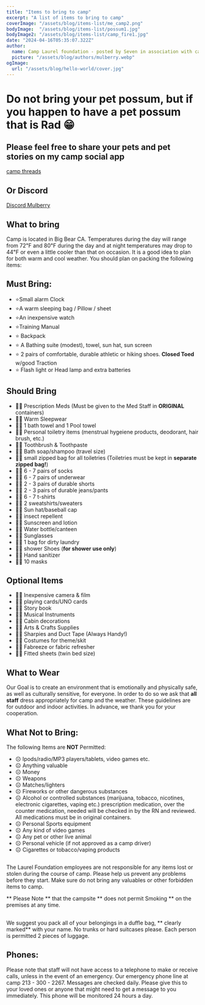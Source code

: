 ```yaml
---
title: "Items to bring to camp"
excerpt: "A list of items to bring to camp"
coverImage: "/assets/blog/items-list/me_camp2.png"
bodyImage:  "/assets/blog/items-list/possum1.jpg"
bodyImage2: "/assets/blog/items-list/camp_fire1.jpg"
date: "2024-04-16T05:35:07.322Z"
author:
  name: Camp Laurel foundation - posted by Seven in association with camp mulberry 
  picture: "/assets/blog/authors/mulberry.webp"
ogImage:
  url: "/assets/blog/hello-world/cover.jpg"
---
```


# Do not bring your pet possum, but if you happen to have a pet possum that is Rad 😁

## Please feel free to share your pets and pet stories on my camp social app 

[camp threads](https://camp-threads.vercel.app/)

## Or Discord

[Discord Mulberry](https://discord.gg/f85kj9YW)

## What to bring

Camp is located in Big Bear CA. Temperatures during the day will range from 72℉ and 80℉ during the day and at night temperatures may drop to 44℉ or even a little cooler than that on occasion. It is a good idea to plan for both warm and cool weather. You should plan on packing the following items: 

## Must Bring: 
- ⭐Small alarm Clock
- ⭐A warm sleeping bag / Pillow / sheet
- ⭐An inexpensive watch 
- ⭐Training Manual 
- ⭐ Backpack
- ⭐ A Bathing suite (modest), towel, sun hat, sun screen
- ⭐ 2 pairs of comfortable, durable athletic or hiking shoes. **Closed Toed** w/good Traction 
- ⭐ Flash light or Head lamp and extra batteries 

## Should Bring

- 🏳️‍🌈 Prescription Meds (Must be given to the Med Staff in **ORIGINAL** containers)
- 🏳️‍🌈 Warm Sleepwear 
- 🏳️‍🌈 1 bath towel and 1 Pool towel 
- 🏳️‍🌈 Personal toiletry items (menstrual hygeiene products, deodorant, hair brush, etc.)
- 🏳️‍🌈 Toothbrush & Toothpaste 
- 🏳️‍🌈 Bath soap/shampoo (travel size)
- 🏳️‍🌈 small zipped bag for all toiletries (Toiletries must be kept in **separate zipped bag!**)
- 🏳️‍🌈 6 - 7 pairs of socks
- 🏳️‍🌈 6 - 7 pairs of underwear 
- 🏳️‍🌈 2 - 3 pairs of durable shorts
- 🏳️‍🌈 2 - 3 pairs of durable jeans/pants
- 🏳️‍🌈 6 - 7 t-shirts
- 🏳️‍🌈 2 sweatshirts/sweaters 
- 🏳️‍🌈 Sun hat/baseball cap 
- 🏳️‍🌈 insect repellent 
- 🏳️‍🌈 Sunscreen and lotion
- 🏳️‍🌈 Water bottle/canteen 
- 🏳️‍🌈 Sunglasses 
- 🏳️‍🌈 1 bag for dirty laundry 
- 🏳️‍🌈 shower Shoes (**for shower use only**)
- 🏳️‍🌈 Hand sanitizer
- 🏳️‍🌈 10 masks

## Optional Items

- 🏳️‍🌈 Inexpensive camera & film 
- 🏳️‍🌈 playing cards/UNO cards
- 🏳️‍🌈 Story book 
- 🏳️‍🌈 Musical Instruments
- 🏳️‍🌈 Cabin decorations 
- 🏳️‍🌈 Arts & Crafts Supplies 
- 🏳️‍🌈 Sharpies and Duct Tape (Always Handy!)
- 🏳️‍🌈 Costumes for theme/skit
- 🏳️‍🌈 Fabreeze or fabric refresher 
- 🏳️‍🌈 Fitted sheets (twin bed size)

## What to Wear  
Our Goal is to create an environment that is emotionally and physically safe, as well as culturally sensitive, for everyone. In order to do so we ask that **all staff** dress appropriately for camp and the weather. These guidelines are for outdoor and indoor activities. In advance, we thank you for your cooperation. 

## What Not to Bring: 
The following Items are **NOT** Permitted:
- ☹️ Ipods/radio/MP3 players/tablets, video games etc.
- ☹️ Anything valuable
- ☹️ Money
- ☹️ Weapons 
- ☹️ Matches/lighters
- ☹️ Fireworks or other dangerous substances 
- ☹️ Alcohol or controlled substances (marijuana, tobacco, nicotines, electronic cigarettes, vaping etc.) prescription medication, over the counter medication, needed will be checked in by the RN and reviewed. All medications must be in original containers.
- ☹️ Personal Sports equipment
- ☹️ Any kind of video games
- ☹️ Any pet or other live animal 
- ☹️ Personal vehicle (if not approved as a camp driver)
- ☹️ Cigarettes or tobacco/vaping products

## 
The Laurel Foundation employees are not responsible for any items lost or stolen during the course of camp. Please help us prevent any problems before they start. Make sure do not bring any valuables or other forbidden items to camp.

** Please Note ** that the campsite ** does not permit Smoking ** on the premises at any time. 

## 

We suggest you pack all of your belongings in a duffle bag, ** clearly marked** with your name. No trunks or hard suitcases please. Each person is permitted 2 pieces of luggage. 



## Phones: 

Please note that staff will not have access to a telephone to make or receive calls, unless in the event of an emergency. Our emergency phone line at camp 213 - 300 - 2267. Messages are checked daily. Please give this to your loved ones or anyone that might need to get a message to you immediately. This phone will be monitored 24 hours a day. 
